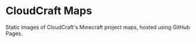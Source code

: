 # CloudCraft Maps

Static images of CloudCraft's Minecraft project maps, hosted using GitHub Pages.
